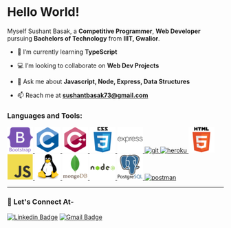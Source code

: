 <h1>Hello World!</h1>
Myself Sushant Basak, a <b>Competitive Programmer</b>, <b> Web Developer </b> pursuing <b>Bachelors of Technology</b> from <b>IIIT, Gwalior</b>.

- 🌱 I’m currently learning **TypeScript**

- :computer: I’m looking to collaborate on **Web Dev Projects**

- 💬 Ask me about **Javascript, Node, Express, Data Structures**

- 📫 Reach me at **sushantbasak73@gmail.com**


<h3 align="left">Languages and Tools:</h3>
<a href="https://getbootstrap.com" target="_blank"> <img src="https://raw.githubusercontent.com/devicons/devicon/master/icons/bootstrap/bootstrap-plain-wordmark.svg" alt="bootstrap" width="60" height="60"/> </a> <a href="https://www.cprogramming.com/" target="_blank"> <img src="https://raw.githubusercontent.com/devicons/devicon/master/icons/c/c-original.svg" alt="c" width="60" height="60"/> </a> </a> <a href="https://www.w3schools.com/cpp/" target="_blank"> <img src="https://raw.githubusercontent.com/devicons/devicon/master/icons/cplusplus/cplusplus-original.svg" alt="cplusplus" width="60" height="60"/> </a> <a href="https://www.w3schools.com/css/" target="_blank"> <img src="https://raw.githubusercontent.com/devicons/devicon/master/icons/css3/css3-original-wordmark.svg" alt="css3" width="60" height="60"/> </a> </a> <a href="https://expressjs.com" target="_blank"> <img src="https://raw.githubusercontent.com/devicons/devicon/master/icons/express/express-original-wordmark.svg" alt="express" width="60" height="60"/> </a> <a href="https://git-scm.com/" target="_blank"> <img src="https://www.vectorlogo.zone/logos/git-scm/git-scm-icon.svg" alt="git" width="60" height="60"/> </a> <a href="https://heroku.com" target="_blank"> <img src="https://www.vectorlogo.zone/logos/heroku/heroku-icon.svg" alt="heroku" width="60" height="60"/> </a> <a href="https://www.w3.org/html/" target="_blank"> <img src="https://raw.githubusercontent.com/devicons/devicon/master/icons/html5/html5-original-wordmark.svg" alt="html5" width="60" height="60"/> </a> <a href="https://developer.mozilla.org/en-US/docs/Web/JavaScript" target="_blank"> <img src="https://raw.githubusercontent.com/devicons/devicon/master/icons/javascript/javascript-original.svg" alt="javascript" width="60" height="60"/> </a> <a href="https://www.linux.org/" target="_blank"> <img src="https://raw.githubusercontent.com/devicons/devicon/master/icons/linux/linux-original.svg" alt="linux" width="60" height="60"/>  </a> <a href="https://www.mongodb.com/" target="_blank"> <img src="https://raw.githubusercontent.com/devicons/devicon/master/icons/mongodb/mongodb-original-wordmark.svg" alt="mongodb" width="60" height="60"/> </a> <a href="https://nodejs.org" target="_blank"> <img src="https://raw.githubusercontent.com/devicons/devicon/master/icons/nodejs/nodejs-original-wordmark.svg" alt="nodejs" width="60" height="60"/> </a> <a href="https://www.postgresql.org" target="_blank"> <img src="https://raw.githubusercontent.com/devicons/devicon/master/icons/postgresql/postgresql-original-wordmark.svg" alt="postgresql" width="60" height="60"/> </a> 
<a href="https://postman.com" target="_blank"> <img src="https://www.vectorlogo.zone/logos/getpostman/getpostman-icon.svg" alt="postman" width="60" height="60"/> </a> 

***
<!-- ## 💻 My Profiles
<p align="left"> 
<a href="https://www.hackerrank.com/sushantbasak73?hr_r=1" target="_blank"> <img src="https://upload.wikimedia.org/wikipedia/commons/6/65/HackerRank_logo.png" alt="hackerrank" width="80" height="80"/> </a>
<a href="https://www.codechef.com/users/kevin_007" target="_blank"> <img src="https://i.pinimg.com/originals/c5/d9/fc/c5d9fc1e18bcf039f464c2ab6cfb3eb6.jpg" alt="codechef" height="60"/> </a>
<a href="https://leetcode.com/kevin_007/" target="_blank"> <img src="https://upload.wikimedia.org/wikipedia/commons/1/19/LeetCode_logo_black.png" alt="leetcode" width="60" height="60"/></a>
<a href="https://codeforces.com/profile/kevin_007" target="_blank"> <img src="https://1.bp.blogspot.com/-pBimI1ZhYAA/Wnde0nmCz8I/AAAAAAAABPI/5LZ2y9tBOZIV-pm9KNbyNy3WZJkGS54WgCPcBGAYYCw/s1600/codeforce.png" alt="codeforces" width="60" height="60"/> </a>
<a href="https://www.hackerearth.com/@sushantbasak73" target="_blank"> <img src="https://upload.wikimedia.org/wikipedia/commons/e/e8/HackerEarth_logo.png" alt="hackereath" width="60" height="60"/> </a>


</p> -->

<!-- ***
<p align="left"> <img src="https://komarev.com/ghpvc/?username=sushantbasak&label=Profile%20views&color=0e75b6&style=flat" alt="sushantbasak" /> </p>


<p align="center"> <img src="https://github-readme-stats.vercel.app/api?username=sushantbasak&show_icons=true&count_private=true&theme=tokyonight" alt="sushantbasak" /> -->
  
### :handshake: **Let's Connect At-**
  
[![Linkedin Badge](https://img.shields.io/badge/-Sushant%20Basak-blue?style=flat-square&logo=Linkedin&logoColor=white&link=https://www.linkedin.com/in/sushant-basak-29928b190/)](https://www.linkedin.com/in/sushant-basak-29928b190/)
[![Gmail Badge](https://img.shields.io/badge/-sushantbasak73@gmail.com-c14438?style=flat-square&logo=Gmail&logoColor=white&link=mailto:sushantbasak73@gmail.com)](mailto:sushantbasak73@gmail.com)
